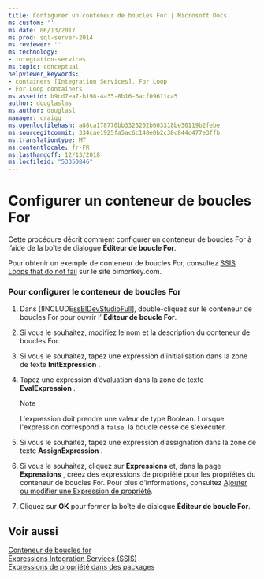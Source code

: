 ```yaml
---
title: Configurer un conteneur de boucles For | Microsoft Docs
ms.custom: ''
ms.date: 06/13/2017
ms.prod: sql-server-2014
ms.reviewer: ''
ms.technology:
- integration-services
ms.topic: conceptual
helpviewer_keywords:
- containers [Integration Services], For Loop
- For Loop containers
ms.assetid: b9cd7ea7-b198-4a35-8b16-6acf09611ca5
author: douglaslms
ms.author: douglasl
manager: craigg
ms.openlocfilehash: a88ca178770bb3326202b603318be30119b2febe
ms.sourcegitcommit: 334cae1925fa5ac6c140e0b2c38c844c477e3ffb
ms.translationtype: MT
ms.contentlocale: fr-FR
ms.lasthandoff: 12/13/2018
ms.locfileid: "53350846"
---
```

# <a name="configure-a-for-loop-container"></a>Configurer un conteneur de boucles For
  Cette procédure décrit comment configurer un conteneur de boucles For à l’aide de la boîte de dialogue **Éditeur de boucle For**.  
  
 Pour obtenir un exemple de conteneur de boucles For, consultez [SSIS Loops that do not fail](https://go.microsoft.com/fwlink/?LinkId=240295) sur le site bimonkey.com.  
  
### <a name="to-configure-the-for-loop-container"></a>Pour configurer le conteneur de boucles For  
  
1.  Dans [!INCLUDE[ssBIDevStudioFull](../includes/ssbidevstudiofull-md.md)], double-cliquez sur le conteneur de boucles For pour ouvrir l’ **Éditeur de boucle For**.  
  
2.  Si vous le souhaitez, modifiez le nom et la description du conteneur de boucles For.  
  
3.  Si vous le souhaitez, tapez une expression d’initialisation dans la zone de texte **InitExpression** .  
  
4.  Tapez une expression d’évaluation dans la zone de texte **EvalExpression** .  
  
    > [!NOTE]  
    >  L'expression doit prendre une valeur de type Boolean. Lorsque l'expression correspond à `false`, la boucle cesse de s'exécuter.  
  
5.  Si vous le souhaitez, tapez une expression d’assignation dans la zone de texte **AssignExpression** .  
  
6.  Si vous le souhaitez, cliquez sur **Expressions** et, dans la page **Expressions** , créez des expressions de propriété pour les propriétés du conteneur de boucles For. Pour plus d’informations, consultez [Ajouter ou modifier une Expression de propriété](expressions/add-or-change-a-property-expression.md).  
  
7.  Cliquez sur **OK** pour fermer la boîte de dialogue **Éditeur de boucle For**.  
  
## <a name="see-also"></a>Voir aussi  
 [Conteneur de boucles for](control-flow/for-loop-container.md)   
 [Expressions Integration Services &#40;SSIS&#41;](expressions/integration-services-ssis-expressions.md)   
 [Expressions de propriété dans des packages](expressions/use-property-expressions-in-packages.md)  
  
  
